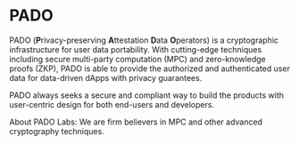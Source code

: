 # PADO

PADO (**P**rivacy-preserving **A**ttestation **D**ata **O**perators) is a cryptographic infrastructure for user data portability. With cutting-edge techniques including secure multi-party computation (MPC) and zero-knowledge proofs (ZKP), PADO is able to provide the authorized and authenticated user data for data-driven dApps with privacy guarantees. 

PADO always seeks a secure and compliant way to build the products with user-centric design for both end-users and developers.  

About PADO Labs: We are firm believers in MPC and other advanced cryptography techniques. 
